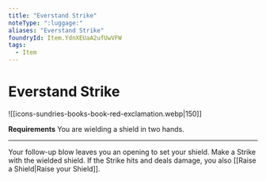 ```yaml
---
title: "Everstand Strike"
noteType: ":luggage:"
aliases: "Everstand Strike"
foundryId: Item.YdnXEUaA2ufUwVFW
tags:
  - Item
---
```


# Everstand Strike
![[icons-sundries-books-book-red-exclamation.webp|150]]

**Requirements** You are wielding a shield in two hands.

* * *

Your follow-up blow leaves you an opening to set your shield. Make a Strike with the wielded shield. If the Strike hits and deals damage, you also [[Raise a Shield|Raise your Shield]].
